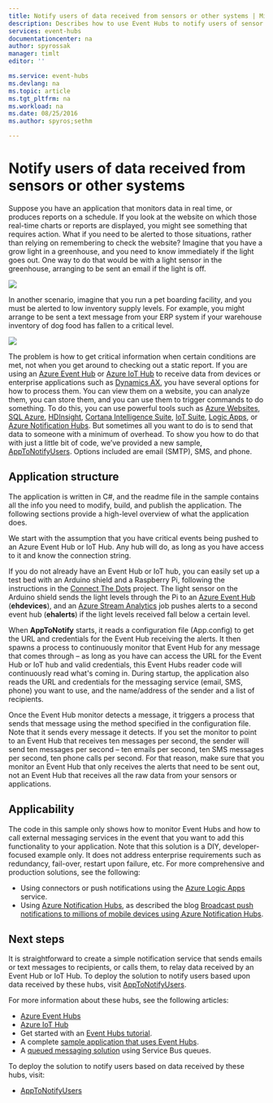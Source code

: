 ```yaml
---
title: Notify users of data received from sensors or other systems | Microsoft Docs
description: Describes how to use Event Hubs to notify users of sensor data.
services: event-hubs
documentationcenter: na
author: spyrossak
manager: timlt
editor: ''

ms.service: event-hubs
ms.devlang: na
ms.topic: article
ms.tgt_pltfrm: na
ms.workload: na
ms.date: 08/25/2016
ms.author: spyros;sethm

---
```

# Notify users of data received from sensors or other systems
Suppose you have an application that monitors data in real time, or produces reports on a schedule. If you look at the website on which those real-time charts or reports are displayed, you might see something that requires action. What if you need to be alerted to those situations, rather than relying on remembering to check the website? Imagine that you have a grow light in a greenhouse, and you need to know immediately if the light goes out. One way to do that would be with a light sensor in the greenhouse, arranging to be sent an email if the light is off.

![][1]

In another scenario, imagine that you run a pet boarding facility, and you must be alerted to low inventory supply levels. For example, you might arrange to be sent a text message from your ERP system if your warehouse inventory of dog food has fallen to a critical level. 

![][2]

The problem is how to get critical information when certain conditions are met, not when you get around to checking out a static report. If you are using an [Azure Event Hub][Azure Event Hub] or [Azure IoT Hub][Azure IoT Hub] to receive data from devices or enterprise applications such as [Dynamics AX][Dynamics AX], you have several options for how to process them. You can view them on a website, you can analyze them, you can store them, and you can use them to trigger commands to do something. To do this, you can use powerful tools such as [Azure Websites][Azure Websites], [SQL Azure][SQL Azure], [HDInsight][HDInsight], [Cortana Intelligence Suite][Cortana Intelligence Suite], [IoT Suite][IoT Suite], [Logic Apps][Logic Apps], or [Azure Notification Hubs][Azure Notification Hubs]. But sometimes all you want to do is to send that data to someone with a minimum of overhead. To show you how to do that with just a little bit of code, we’ve provided a new sample, [AppToNotifyUsers][AppToNotifyUsers]. Options included are email (SMTP), SMS, and phone.

## Application structure
The application is written in C#, and the readme file in the sample contains all the info you need to modify, build, and publish the application. The following sections provide a high-level overview of what the application does.

We start with the assumption that you have critical events being pushed to an Azure Event Hub or IoT Hub. Any hub will do, as long as you have access to it and know the connection string.

If you do not already have an Event Hub or IoT hub, you can easily set up a test bed with an Arduino shield and a Raspberry Pi, following the instructions in the [Connect The Dots](https://github.com/Azure/connectthedots) project. The light sensor on the Arduino shield sends the light levels through the Pi to an [Azure Event Hub][Azure Event Hub] (**ehdevices**), and an [Azure Stream Analytics](https://azure.microsoft.com/services/stream-analytics/) job pushes alerts to a second event hub (**ehalerts**) if the light levels received fall below a certain level.

When **AppToNotify** starts, it reads a configuration file (App.config) to get the URL and credentials for the Event Hub receiving the alerts. It then spawns a process to continuously monitor that Event Hub for any message that comes through – as long as you have can access the URL for the Event Hub or IoT hub and valid credentials, this Event Hubs reader code will continuously read what's coming in. During startup, the application also reads the URL and credentials for the messaging service (email, SMS, phone) you want to use, and the name/address of the sender and a list of recipients.

Once the Event Hub monitor detects a message, it triggers a process that sends that message using the method specified in the configuration file. Note that it sends every message it detects. If you set the monitor to point to an Event Hub that receives ten messages per second, the sender will send ten messages per second – ten emails per second, ten SMS messages per second, ten phone calls per second. For that reason, make sure that you monitor an Event Hub that only receives the alerts that need to be sent out, not an Event Hub that receives all the raw data from your sensors or applications.

## Applicability
The code in this sample only shows how to monitor Event Hubs and how to call external messaging services in the event that you want to add this functionality to your application. Note that this solution is a DIY, developer-focused example only. It does not address enterprise requirements such as redundancy, fail-over, restart upon failure, etc. For more comprehensive and production solutions, see the following:

* Using connectors or push notifications using the [Azure Logic Apps](../app-service-logic/app-service-logic-connectors-list.md) service.
* Using [Azure Notification Hubs](https://msdn.microsoft.com/library/azure/jj927170.aspx), as described the blog [Broadcast push notifications to millions of mobile devices using Azure Notification Hubs](http://weblogs.asp.net/scottgu/broadcast-push-notifications-to-millions-of-mobile-devices-using-windows-azure-notification-hubs). 

## Next steps
It is straightforward to create a simple notification service that sends emails or text messages to recipients, or calls them, to relay data received by an Event Hub or IoT Hub. To deploy the solution to notify users based upon data received by these hubs, visit [AppToNotifyUsers][AppToNotifyUsers].

For more information about these hubs, see the following articles:

* [Azure Event Hubs]
* [Azure IoT Hub]
* Get started with an [Event Hubs tutorial].
* A complete [sample application that uses Event Hubs].
* A [queued messaging solution] using Service Bus queues.

To deploy the solution to notify users based on data received by these hubs, visit:

* [AppToNotifyUsers][AppToNotifyUsers]

[Event Hubs tutorial]: event-hubs-csharp-ephcs-getstarted.md
[Azure IoT Hub]: https://azure.microsoft.com/services/iot-hub/
[Azure Event Hubs]: https://azure.microsoft.com/services/event-hubs/
[Azure Event Hub]: https://azure.microsoft.com/services/event-hubs/
[sample application that uses Event Hubs]: https://code.msdn.microsoft.com/Service-Bus-Event-Hub-286fd097
[queued messaging solution]: ../service-bus/service-bus-dotnet-multi-tier-app-using-service-bus-queues.md
[AppToNotifyUsers]: https://github.com/Azure-Samples/event-hubs-dotnet-user-notifications
[Dynamics AX]: http://www.microsoft.com/dynamics/erp-ax-overview.aspx
[Azure Websites]: https://azure.microsoft.com/services/app-service/web/
[SQL Azure]: https://azure.microsoft.com/services/sql-database/
[HDInsight]: https://azure.microsoft.com/services/hdinsight/
[Cortana Intelligence Suite]: http://www.microsoft.com/server-cloud/cortana-analytics-suite/Overview.aspx?WT.srch=1&WT.mc_ID=SEM_lLFwOJm3&bknode=BlueKai
[IoT Suite]: https://azure.microsoft.com/solutions/iot-suite/
[Logic Apps]: https://azure.microsoft.com/services/app-service/logic/
[Azure Notification Hubs]: https://azure.microsoft.com/services/notification-hubs/
[Azure Stream Analytics]: https://azure.microsoft.com/services/stream-analytics/

[1]: ./media/event-hubs-sensors-notify-users/event-hubs-sensor-alert.png
[2]: ./media/event-hubs-sensors-notify-users/event-hubs-erp-alert.png